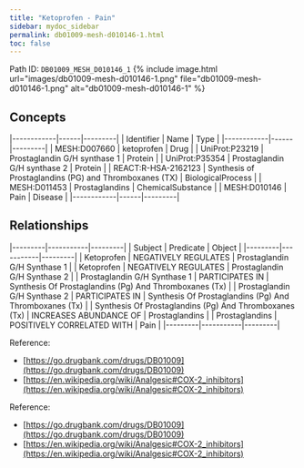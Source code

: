 ```yaml
---
title: "Ketoprofen - Pain"
sidebar: mydoc_sidebar
permalink: db01009-mesh-d010146-1.html
toc: false 
---
```



Path ID: `DB01009_MESH_D010146_1`
{% include image.html url="images/db01009-mesh-d010146-1.png" file="db01009-mesh-d010146-1.png" alt="db01009-mesh-d010146-1" %}

## Concepts

|------------|------|---------|
| Identifier | Name | Type    |
|------------|------|---------|
| MESH:D007660 | ketoprofen | Drug |
| UniProt:P23219 | Prostaglandin G/H synthase 1 | Protein |
| UniProt:P35354 | Prostaglandin G/H synthase 2 | Protein |
| REACT:R-HSA-2162123 | Synthesis of Prostaglandins (PG) and Thromboxanes (TX) | BiologicalProcess |
| MESH:D011453 | Prostaglandins | ChemicalSubstance |
| MESH:D010146 | Pain | Disease |
|------------|------|---------|

## Relationships

|---------|-----------|---------|
| Subject | Predicate | Object  |
|---------|-----------|---------|
| Ketoprofen | NEGATIVELY REGULATES | Prostaglandin G/H Synthase 1 |
| Ketoprofen | NEGATIVELY REGULATES | Prostaglandin G/H Synthase 2 |
| Prostaglandin G/H Synthase 1 | PARTICIPATES IN | Synthesis Of Prostaglandins (Pg) And Thromboxanes (Tx) |
| Prostaglandin G/H Synthase 2 | PARTICIPATES IN | Synthesis Of Prostaglandins (Pg) And Thromboxanes (Tx) |
| Synthesis Of Prostaglandins (Pg) And Thromboxanes (Tx) | INCREASES ABUNDANCE OF | Prostaglandins |
| Prostaglandins | POSITIVELY CORRELATED WITH | Pain |
|---------|-----------|---------|

Reference: 
  - [https://go.drugbank.com/drugs/DB01009](https://go.drugbank.com/drugs/DB01009)
  - [https://en.wikipedia.org/wiki/Analgesic#COX-2_inhibitors](https://en.wikipedia.org/wiki/Analgesic#COX-2_inhibitors)

Reference: 
  - [https://go.drugbank.com/drugs/DB01009](https://go.drugbank.com/drugs/DB01009)
  - [https://en.wikipedia.org/wiki/Analgesic#COX-2_inhibitors](https://en.wikipedia.org/wiki/Analgesic#COX-2_inhibitors)
